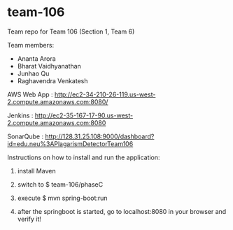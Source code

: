 # team-106
Team repo for Team 106 (Section 1, Team 6)

Team members:

- Ananta Arora
- Bharat Vaidhyanathan
- Junhao Qu
- Raghavendra Venkatesh

AWS Web App : http://ec2-34-210-26-119.us-west-2.compute.amazonaws.com:8080/

Jenkins : http://ec2-35-167-17-90.us-west-2.compute.amazonaws.com:8080

SonarQube : http://128.31.25.108:9000/dashboard?id=edu.neu%3APlagarismDetectorTeam106

Instructions on how to install and run the application:

1. install Maven

2. switch to $ team-106/phaseC

3. execute $ mvn spring-boot:run

4. after the springboot is started, go to localhost:8080 in your browser and verify it!
